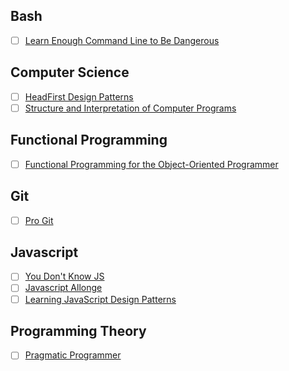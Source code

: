 ## Bash

- [ ] [Learn Enough Command Line to Be Dangerous](http://www.learnenough.com/command-line-tutorial)

## Computer Science

- [ ] [HeadFirst Design Patterns](http://www.amazon.com/Head-First-Design-Patterns-Freeman-ebook/dp/B00AA36RZY/ref=mt_kindle?_encoding=UTF8&me=)
- [ ] [Structure and Interpretation of Computer Programs](https://mitpress.mit.edu/sicp/full-text/book/book.html)

## Functional Programming

- [ ] [Functional Programming for the Object-Oriented Programmer](https://leanpub.com/fp-oo)

## Git

- [ ] [Pro Git](http://git-scm.com/book/en/v2?)

## Javascript

- [ ] [You Don't Know JS](https://github.com/getify/You-Dont-Know-JS)
- [ ] [Javascript Allonge](https://leanpub.com/javascriptallongesix)
- [ ] [Learning JavaScript Design Patterns](https://addyosmani.com/resources/essentialjsdesignpatterns/book/)

## Programming Theory

- [ ] [Pragmatic Programmer](http://www.amazon.com/gp/aw/d/B003GCTQAE/ref=tmm_kin_title_0?ie=UTF8&qid=&sr=)
